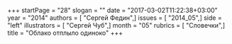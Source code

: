 +++
startPage = "28"
slogan = ""
date = "2017-03-02T11:22:38+03:00"
year = "2014"
authors = [ "Сергей Федин",]
issues = [ "2014_05",]
side = "left"
illustrators = [ "Сергей Чуб",]
month = "05"
rubrics = [ "Словечки",]
title = "Облако отплыло одиноко"
+++
